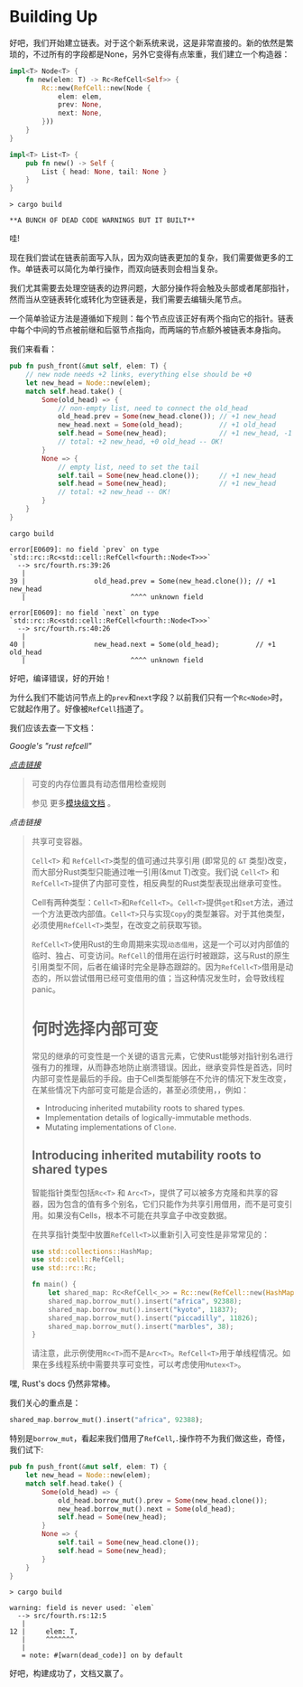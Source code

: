 # Building Up

好吧，我们开始建立链表。对于这个新系统来说，这是非常直接的。新的依然是繁琐的，不过所有的字段都是None，另外它变得有点笨重，我们建立一个构造器：

```rust ,ignore
impl<T> Node<T> {
    fn new(elem: T) -> Rc<RefCell<Self>> {
        Rc::new(RefCell::new(Node {
            elem: elem,
            prev: None,
            next: None,
        }))
    }
}

impl<T> List<T> {
    pub fn new() -> Self {
        List { head: None, tail: None }
    }
}
```

```text
> cargo build

**A BUNCH OF DEAD CODE WARNINGS BUT IT BUILT**
```

哇!

现在我们尝试在链表前面写入队，因为双向链表更加的复杂，我们需要做更多的工作。单链表可以简化为单行操作，而双向链表则会相当复杂。

我们尤其需要去处理空链表的边界问题，大部分操作将会触及头部或者尾部指针，然而当从空链表转化或转化为空链表是，我们需要去编辑头尾节点。

一个简单验证方法是遵循如下规则：每个节点应该正好有两个指向它的指针。链表中每个中间的节点被前继和后驱节点指向，而两端的节点额外被链表本身指向。

我们来看看：

```rust ,ignore
pub fn push_front(&mut self, elem: T) {
    // new node needs +2 links, everything else should be +0
    let new_head = Node::new(elem);
    match self.head.take() {
        Some(old_head) => {
            // non-empty list, need to connect the old_head
            old_head.prev = Some(new_head.clone()); // +1 new_head
            new_head.next = Some(old_head);         // +1 old_head
            self.head = Some(new_head);             // +1 new_head, -1 old_head
            // total: +2 new_head, +0 old_head -- OK!
        }
        None => {
            // empty list, need to set the tail
            self.tail = Some(new_head.clone());     // +1 new_head
            self.head = Some(new_head);             // +1 new_head
            // total: +2 new_head -- OK!
        }
    }
}
```

```text
cargo build

error[E0609]: no field `prev` on type `std::rc::Rc<std::cell::RefCell<fourth::Node<T>>>`
  --> src/fourth.rs:39:26
   |
39 |                 old_head.prev = Some(new_head.clone()); // +1 new_head
   |                          ^^^^ unknown field

error[E0609]: no field `next` on type `std::rc::Rc<std::cell::RefCell<fourth::Node<T>>>`
  --> src/fourth.rs:40:26
   |
40 |                 new_head.next = Some(old_head);         // +1 old_head
   |                          ^^^^ unknown field
```

好吧，编译错误，好的开始！

为什么我们不能访问节点上的`prev`和`next`字段？以前我们只有一个`Rc<Node>`时，它就起作用了。好像被`RefCell`挡道了。

我们应该去查一下文档：

*Google's "rust refcell"*

*[点击链接](https://doc.rust-lang.org/std/cell/struct.RefCell.html)*

> 可变的内存位置具有动态借用检查规则
>
> 参见 更多[模块级文档](https://doc.rust-lang.org/std/cell/index.html) 。

*点击链接*

> 共享可变容器。
>
>  `Cell<T>` 和 `RefCell<T>`类型的值可通过共享引用 (即常见的 `&T` 类型)改变，而大部分Rust类型只能通过唯一引用(&mut T)改变。我们说 `Cell<T>` 和 `RefCell<T>`提供了内部可变性，相反典型的Rust类型表现出继承可变性。
>
> Cell有两种类型：`Cell<T>`和`RefCell<T>`。`Cell<T>`提供`get`和`set`方法，通过一个方法更改内部值。`Cell<T>`只与实现`Copy`的类型兼容。对于其他类型，必须使用`RefCell<T>`类型，在改变之前获取写锁。
>
> `RefCell<T>`使用Rust的生命周期来实现`动态借用`，这是一个可以对内部值的临时、独占、可变访问。`RefCell`的借用在运行时被跟踪，这与Rust的原生引用类型不同，后者在编译时完全是静态跟踪的。因为`RefCell<T>`借用是动态的，所以尝试借用已经可变借用的值；当这种情况发生时，会导致线程panic。
>
> # 何时选择内部可变
>
> 常见的继承的可变性是一个关键的语言元素，它使Rust能够对指针别名进行强有力的推理，从而静态地防止崩溃错误。因此，继承变异性是首选，同时内部可变性是最后的手段。由于Cell类型能够在不允许的情况下发生改变，在某些情况下内部可变可能是合适的，甚至必须使用，，例如：
>
> * Introducing inherited mutability roots to shared types.
> * Implementation details of logically-immutable methods.
> * Mutating implementations of `Clone`.
>
> ## Introducing inherited mutability roots to shared types
>
> 智能指针类型包括`Rc<T>` 和 `Arc<T>`，提供了可以被多方克隆和共享的容器，因为包含的值有多个别名，它们只能作为共享引用借用，而不是可变引用。如果没有Cells，根本不可能在共享盒子中改变数据。
>
> 在共享指针类型中放置`RefCell<T>`以重新引入可变性是非常常见的：
>
> ```rust ,ignore
> use std::collections::HashMap;
> use std::cell::RefCell;
> use std::rc::Rc;
> 
> fn main() {
>     let shared_map: Rc<RefCell<_>> = Rc::new(RefCell::new(HashMap::new()));
>     shared_map.borrow_mut().insert("africa", 92388);
>     shared_map.borrow_mut().insert("kyoto", 11837);
>     shared_map.borrow_mut().insert("piccadilly", 11826);
>     shared_map.borrow_mut().insert("marbles", 38);
> }
> ```
>
> 请注意，此示例使用`Rc<T>`而不是`Arc<T>`。`RefCell<T>`用于单线程情况。如果在多线程系统中需要共享可变性，可以考虑使用`Mutex<T>`。
>

嘿, Rust's docs 仍然非常棒。

我们关心的重点是：

```rust ,ignore
shared_map.borrow_mut().insert("africa", 92388);
```

特别是`borrow_mut`，看起来我们借用了`RefCell`,`.`操作符不为我们做这些，奇怪，我们试下:

```rust ,ignore
pub fn push_front(&mut self, elem: T) {
    let new_head = Node::new(elem);
    match self.head.take() {
        Some(old_head) => {
            old_head.borrow_mut().prev = Some(new_head.clone());
            new_head.borrow_mut().next = Some(old_head);
            self.head = Some(new_head);
        }
        None => {
            self.tail = Some(new_head.clone());
            self.head = Some(new_head);
        }
    }
}
```


```text
> cargo build

warning: field is never used: `elem`
  --> src/fourth.rs:12:5
   |
12 |     elem: T,
   |     ^^^^^^^
   |
   = note: #[warn(dead_code)] on by default
```

好吧，构建成功了，文档又赢了。